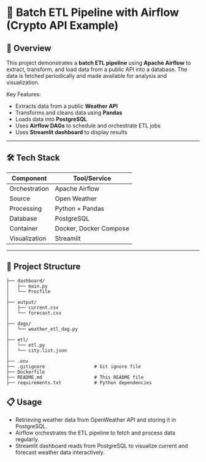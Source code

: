 # 💾 Batch ETL Pipeline with Airflow (Crypto API Example)

## 🌟 Overview

This project demonstrates a **batch ETL pipeline** using **Apache Airflow** to extract, transform, and load data from a public API into a database. The data is fetched periodically and made available for analysis and visualization.

Key Features:
- Extracts data from a public **Weather API**
- Transforms and cleans data using **Pandas**
- Loads data into **PostgreSQL** 
- Uses **Airflow DAGs** to schedule and orchestrate ETL jobs
- Uses **Streamlit dashboard** to display results

---

## 🛠 Tech Stack

| Component    | Tool/Service           |
|--------------|-------------------------|
| Orchestration| Apache Airflow          |
| Source       | Open Weather            |
| Processing   | Python + Pandas         |
| Database     | PostgreSQL              |
| Container    | Docker, Docker Compose  |
| Visualization| Streamlit               |

---

## 🧱 Project Structure
```
├── dashboard/
│   ├── main.py      
│   └── Procfile                 
│
├── output/
│   ├── current.csv
│   └── forecast.csv
│
├── dags/
│   └── weather_etl_dag.py       
│
├── etl/
│   └── etl.py 
|   └── city.list.json            
│
├── .env                        
├── .gitignore                  # Git ignore file
├── Dockerfile
├── README.md                   # This README file
├── requirements.txt            # Python dependencies

```

## 📋 Usage
- Retrieving weather data from OpenWeather API and storing it in PostgreSQL.
- Airflow orchestrates the ETL pipeline to fetch and process data regularly.
- Streamlit dashboard reads from PostgreSQL to visualize current and forecast weather data interactively.